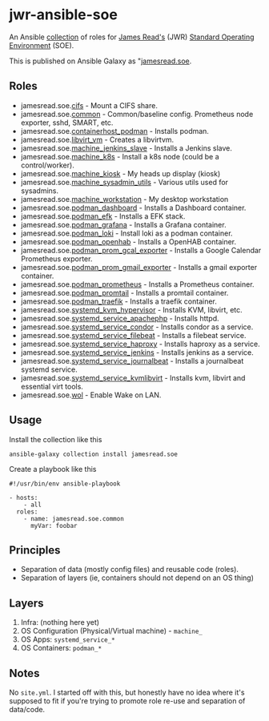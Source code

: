 # jwr-ansible-soe

An Ansible [collection](https://docs.ansible.com/ansible/latest/user_guide/collections_using.html) of roles for [James Read's](http://jread.com/) (JWR) [Standard Operating Environment](https://en.wikipedia.org/wiki/Standard_Operating_Environment) (SOE). 

This is published on Ansible Galaxy as "[jamesread.soe](https://galaxy.ansible.com/jamesread/soe). 

## Roles

*  jamesread.soe.[cifs](roles/cifs) - Mount a CIFS share.
*  jamesread.soe.[common](roles/common) - Common/baseline config. Prometheus node exporter, sshd, SMART, etc.
*  jamesread.soe.[containerhost_podman](roles/containerhost_podman) - Installs podman.
*  jamesread.soe.[libvirt_vm](roles/libvirt_vm) - Creates a libvirtvm.
*  jamesread.soe.[machine_jenkins_slave](roles/machine_jenkins_slave) - Installs a Jenkins slave.
*  jamesread.soe.[machine_k8s](roles/machine_k8s) - Install a k8s node (could be a control/worker).
*  jamesread.soe.[machine_kiosk](roles/machine_kiosk) - My heads up display (kiosk)
*  jamesread.soe.[machine_sysadmin_utils](roles/machine_sysadmin_utils) - Various utils used for sysadmins.
*  jamesread.soe.[machine_workstation](roles/machine_workstation) - My desktop workstation
*  jamesread.soe.[podman_dashboard](roles/podman_dashboard) - Installs a Dashboard container.
*  jamesread.soe.[podman_efk](roles/podman_efk) - Installs a EFK stack.
*  jamesread.soe.[podman_grafana](roles/podman_grafana) - Installs a Grafana container.
*  jamesread.soe.[podman_loki](roles/podman_loki) - Install loki as a podman container.
*  jamesread.soe.[podman_openhab](roles/podman_openhab) - Installs a OpenHAB container.
*  jamesread.soe.[podman_prom_gcal_exporter](roles/podman_prom_gcal_exporter) - Installs a Google Calendar Prometheus exporter.
*  jamesread.soe.[podman_prom_gmail_exporter](roles/podman_prom_gmail_exporter) - Installs a gmail exporter container.
*  jamesread.soe.[podman_prometheus](roles/podman_prometheus) - Installs a Prometheus container.
*  jamesread.soe.[podman_promtail](roles/podman_promtail) - Installs a promtail container.
*  jamesread.soe.[podman_traefik](roles/podman_traefik) - Installs a traefik container.
*  jamesread.soe.[systemd_kvm_hypervisor](roles/systemd_kvm_hypervisor) - Installs KVM, libvirt, etc.
*  jamesread.soe.[systemd_service_apachephp](roles/systemd_service_apachephp) - Installs httpd.
*  jamesread.soe.[systemd_service_condor](roles/systemd_service_condor) - Installs condor as a service.
*  jamesread.soe.[systemd_service_filebeat](roles/systemd_service_filebeat) - Installs a filebeat service.
*  jamesread.soe.[systemd_service_haproxy](roles/systemd_service_haproxy) - Installs haproxy as a service.
*  jamesread.soe.[systemd_service_jenkins](roles/systemd_service_jenkins) - Installs jenkins as a service.
*  jamesread.soe.[systemd_service_journalbeat](roles/systemd_service_journalbeat) - Installs a journalbeat systemd service.
*  jamesread.soe.[systemd_service_kvmlibvirt](roles/systemd_service_kvmlibvirt) - Installs kvm, libvirt and essential virt tools.
*  jamesread.soe.[wol](roles/wol) - Enable Wake on LAN.

## Usage 

Install the collection like this

    ansible-galaxy collection install jamesread.soe

Create a playbook like this

    #!/usr/bin/env ansible-playbook

    - hosts: 
        - all
      roles: 
        - name: jamesread.soe.common
          myVar: foobar

## Principles

* Separation of data (mostly config files) and reusable code (roles). 
* Separation of layers (ie, containers should not depend on an OS thing)

## Layers

1. Infra: (nothing here yet)
2. OS Configuration (Physical/Virtual machine) - `machine_`
3. OS Apps: `systemd_service_*`
4. OS Containers: `podman_*`

## Notes

No `site.yml`. I started off with this, but honestly have no idea where it's
supposed to fit if you're trying to promote role re-use and separation of
data/code. 

